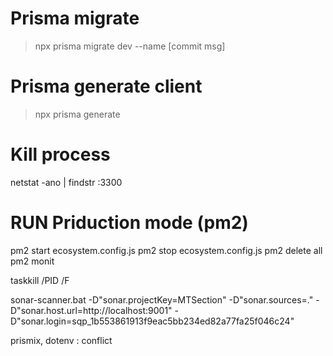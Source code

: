 

# Prisma migrate
> npx prisma migrate dev --name [commit msg]

# Prisma generate client
> npx prisma generate

# Kill process
netstat -ano | findstr :3300

# RUN Priduction mode (pm2)
pm2 start ecosystem.config.js
pm2 stop ecosystem.config.js
pm2 delete all
pm2 monit

taskkill /PID <PID> /F

sonar-scanner.bat -D"sonar.projectKey=MTSection" -D"sonar.sources=." -D"sonar.host.url=http://localhost:9001" -D"sonar.login=sqp_1b553861913f9eac5bb234ed82a77fa25f046c24"

prismix, dotenv : conflict